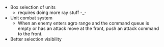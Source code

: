 - Box selection of units
  - requires doing more ray stuff -_-
- Unit combat system
  - When an enemy enters agro range and the command queue is empty or has an attack move at the
    front, push an attack command to the front.
- Better selection visibility

